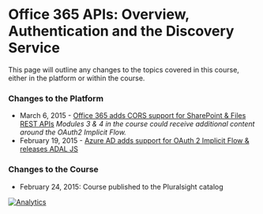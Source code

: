 Office 365 APIs: Overview, Authentication and the Discovery Service
====================================================================
This page will outline any changes to the topics covered in this course, either in the platform or within the course. 

### Changes to the Platform
- March 6, 2015 - [Office 365 adds CORS support for SharePoint & Files REST APIs](20150306-O365SpFilesCORS.md)
  *Modules 3 & 4 in the course could receive additional content around the OAuth2 Implicit Flow.*
- February 19, 2015 - [Azure AD adds support for OAuth 2 Implicit Flow & releases ADAL JS](20150219-AADOAuth2ImplicitFlow.md)

### Changes to the Course
- February 24, 2015: Course published to the Pluralsight catalog

[![Analytics](https://ga-beacon.appspot.com/UA-59891462-1/ps-course-o365api/changes/ps-o365api-core)](https://github.com/igrigorik/ga-beacon)